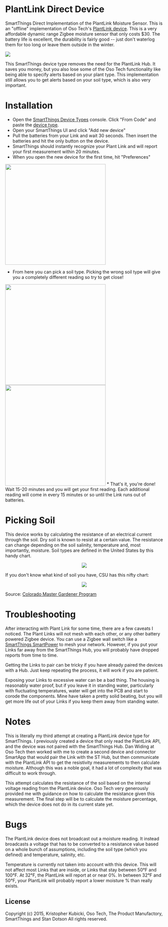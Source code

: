 # PlantLink Direct Device
SmartThings Direct Implementation of the PlantLink Moisture Sensor.   This is an "offline" implementation of Oso Tech's <a href='http://myplantlink.com/check-out-page/'>PlantLink device</a>.  This is a very affordable dynamic range Zigbee moisture sensor that only costs $30.  The battery life is excellent, the durability is fairly good -- just don't waterlog them for too long or leave them outside in the winter.  

<img src='https://cloud.githubusercontent.com/assets/478212/7313447/f4745eee-ea1e-11e4-8027-0a08c809019b.jpg'>

This SmartThings device type removes the need for the PlantLink Hub.  It saves you money, but you also lose some of the Oso Tech functionality like being able to specify alerts based on your plant type.  This implementation still allows you to get alerts based on your soil type, which is also very important. 

# Installation

* Open the <a href='https://graph.api.smartthings.com/ide/device/create'>SmartThings Device Types</a> console.  Click "From Code" and paste the <a href='https://github.com/KristopherKubicki/device-plantlink-direct/blob/master/device-type-plantlink-direct.groovy'>device type</a>. 
* Open your SmartThings UI and click "Add new device"
* Pull the batteries from your Link and wait 30 seconds.  Then insert the batteries and hit the only button on the device. 
* SmartThings should instantly recognize your Plant Link and will report your first measurement within 20 minutes.  
* When you open the new device for the first time, hit "Preferences"

<img width='320' src='https://cloud.githubusercontent.com/assets/478212/7313692/4f379cf8-ea22-11e4-82fc-bf8569ce6cac.png'>

* From here you can pick a soil type.  Picking the wrong soil type will give you a completely different reading so try to get close!

<img width='320' src='https://cloud.githubusercontent.com/assets/478212/7313689/4bdae0b0-ea22-11e4-8c37-f3c41c537440.png'>
<img width='320' src='https://cloud.githubusercontent.com/assets/478212/7313690/4bdc1c8c-ea22-11e4-8021-1c4c27fcfafd.png'>
* That's it, you're done!  Wait 15-20 minutes and you will get your first reading.  Each additional reading will come in every 15 minutes or so until the Link runs out of batteries. 

# Picking Soil

This device works by calculating the resistance of an electrical current through the soil.  Dry soil is known to resist at a certain value.  The resistance can change depending on the soil salinity, temperature and, most importantly, moisture.  Soil types are defined in the United States by this handy chart. 

<center><img src='https://cloud.githubusercontent.com/assets/478212/7313765/e4cb7956-ea22-11e4-9285-72d3a541a0b6.jpg'></center>

If you don't know what kind of soil you have, CSU has this nifty chart:

<center><img src='https://cloud.githubusercontent.com/assets/478212/7313864/b9795a7e-ea23-11e4-8883-9039b66f8615.jpg'></center>

Source: <a href='http://www.ext.colostate.edu/mg/gardennotes/214.html'>Colorado Master Gardener Program</a>

# Troubleshooting

After interacting with Plant Link for some time, there are a few caveats I noticed.  The Plant Links will not mesh with each other, or any other battery powered Zigbee device.  You can use a Zigbee wall switch like a <a href='https://shop.smartthings.com/#!/products/smartpower-outlet'>SmartThings SmartPower</a> to mesh your network.  However, if you put your Links far away from the SmartThings Hub, you will probably have dropped reports from time to time.  

Getting the Links to pair can be tricky if you have already paired the devices with a Hub.  Just keep repeating the process, it will work if you are patient.  

Exposing your Links to excessive water can be a bad thing.  The housing is reasonably water proof, but if you leave it in standing water, particularly with fluctuating temperatures, water will get into the PCB and start to corode the components.  Mine have taken a pretty solid beating, but you will get more life out of your Links if you keep them away from standing water. 

# Notes

This is literally my third attempt at creating a PlantLink device type for SmartThings. I previously created a device that only read the PlantLink API, and the device was not paired with the SmartThings Hub.  Dan Widing at Oso Tech then worked with me to create a second device and connector SmartApp that would pair the Link with the ST Hub, but then communicate with the PlantLink API to get the resistivity measurements to then calculate moisture.  Although this was a noble goal, it had a lot of complexity that was difficult to work through. 

This attempt calculates the resistance of the soil based on the internal voltage reading from the PlantLink device.  Oso Tech very generously provided me with guidance on how to calculate the resistance given this measurement.  The final step will be to calculate the moisture percentage, which the device does not do in its current state yet. 

# Bugs

The PlantLink device does not broadcast out a moisture reading.  It instead broadcasts a voltage that has to be converted to a resistance value based on a whole bunch of assumptions, including the soil type (which you defined) and temperature, salinity, etc. 

Temperature is currently not taken into account with this device.  This will not affect most Links that are inside, or Links that stay between 50°F and 100°F.  At 32°F, the PlantLink will report at or near 0%.  In between 32°F and 50°F, your PlantLink will probably report a lower moisture % than really exists. 

License
-------
Copyright (c) 2015, Kristopher Kubicki, Oso Tech, The Product Manufactory, SmartThings and Stan Dotson
All rights reserved.

